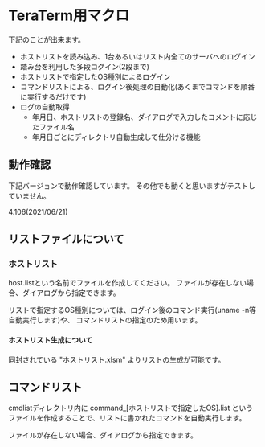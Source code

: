 
# TeraTerm用マクロ
下記のことが出来ます。

* ホストリストを読み込み、1台あるいはリスト内全てのサーバへのログイン
* 踏み台を利用した多段ログイン(2段まで)
* ホストリストで指定したOS種別によるログイン
* コマンドリストによる、ログイン後処理の自動化(あくまでコマンドを順番に実行するだけです)
* ログの自動取得
  * 年月日、ホストリストの登録名、ダイアログで入力したコメントに応じたファイル名
  * 年月日ごとにディレクトリ自動生成して仕分ける機能

## 動作確認
下記バージョンで動作確認しています。
その他でも動くと思いますがテストしていません。

4.106(2021/06/21)

## リストファイルについて
### ホストリスト
host.listという名前でファイルを作成してください。
ファイルが存在しない場合、ダイアログから指定できます。

リストで指定するOS種別については、ログイン後のコマンド実行(uname -n等自動実行します)や、
コマンドリストの指定のため用います。

#### ホストリスト生成について
同封されている "ホストリスト.xlsm" よりリストの生成が可能です。

## コマンドリスト
cmdlistディレクトリ内に command_[ホストリストで指定したOS].list という
ファイルを作成することで、リストに書かれたコマンドを自動実行します。

ファイルが存在しない場合、ダイアログから指定できます。
